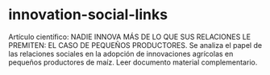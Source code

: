 # innovation-social-links
Artículo científico: NADIE INNOVA MÁS DE LO QUE SUS RELACIONES LE PREMITEN: EL CASO DE PEQUEÑOS PRODUCTORES.
Se analiza el papel de las relaciones sociales en la adopción de innovaciones agrícolas en pequeños productores de maíz.
Leer documento material  complementario.
